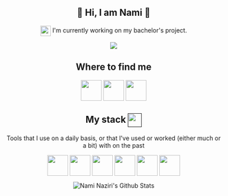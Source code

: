 
<h2 align="center">👋 Hi, I am Nami 👋</h2>

<p align="center"> <a href="https://github.com/NamiNaziri/Bachelor-s-Project" target="blank"><img align="center" src="https://user-images.githubusercontent.com/49837425/149067754-69838ab8-ddd7-4315-a592-d447828493e0.png" alt="" height="24" /></a> I'm currently working on my bachelor's project.</p>


<p align="center">
  <img src="https://i.imgur.com/ETQpUCP.gif">
</p>


<h2 align="center">Where to find me</h2>

<p align="center">
<a href="https://www.instagram.com/naminaziri/" target="blank"><img align="center" src="https://user-images.githubusercontent.com/49837425/149065238-ead8092f-8009-4cde-8f58-5e20b2e7c3d4.gif" alt="" height="48" /></a>
<a href="https://www.linkedin.com/in/nami-naziri-77a962185" target="blank"><img align="center" src="https://user-images.githubusercontent.com/49837425/149064817-76d9bcbf-cd6f-4a8e-a95c-73ec9d53e4a0.gif" alt="" height="48" /></a>
<a href="https://twitter.com/naminaziri" target="blank"><img align="center" src="https://user-images.githubusercontent.com/49837425/149064632-2e5341bf-129e-4961-b69b-62cc05e7fec4.gif" alt="" height="48" /></a>

<h2 align="center">My stack <a href="" target="blank"><img align="center" src="https://user-images.githubusercontent.com/49837425/149068012-e4fe7736-b841-461f-91c3-f5b23cf50a3e.png" alt="" height="32" /></a></h2>


<p align="center">Tools that I use on a daily basis, or that I've used or worked (either much or a bit) with on the past</p>

<p align="center">
<a href="https://www.unrealengine.com/" target="blank"><img align="center" src="https://user-images.githubusercontent.com/49837425/149066099-9261df08-2319-4e39-bea4-fe1f26c12760.png" alt="" height="48" /></a>
<a href="https://unity.com/" target="blank"><img align="center" src="https://user-images.githubusercontent.com/49837425/149066236-2c9a77b7-2105-4d2b-81fa-43e6d7040dba.png" alt="" height="48" /></a>
<a href="https://en.wikipedia.org/wiki/C%2B%2B" target="blank"><img align="center" src="https://user-images.githubusercontent.com/49837425/149066826-33418ce4-d7a1-4cea-8e7f-cb203c7f34da.png" alt="" height="48" /></a>
<a href="https://en.wikipedia.org/wiki/C_(programming_language)" target="blank"><img align="center" src="https://user-images.githubusercontent.com/49837425/149066612-0887095d-8148-4fa5-9464-acf1c55c2c1e.png" alt="" height="48" /></a>
<a href="https://www.python.org/" target="blank"><img align="center" src="https://user-images.githubusercontent.com/49837425/149066719-a70c222d-383d-4d8c-bd7c-c5111ac7bcb8.png" alt="" height="48" /></a>
<a href="https://en.wikipedia.org/wiki/C_Sharp_(programming_language)" target="blank"><img align="center" src="https://user-images.githubusercontent.com/49837425/149067547-0f4073c0-5dcf-4f7e-b481-60da14bcca25.png" alt="" height="48" /></a>    


  

 
 
 <p align='center'>
  <img align="center" src="https://github-readme-stats.vercel.app/api/top-langs/?username=NamiNaziri&layout=compact" alt="Nami Naziri's Github Stats">
</p>

  
<!--
**NamiNaziri/NamiNaziri** is a ✨ _special_ ✨ repository because its `README.md` (this file) appears on your GitHub profile.

Here are some ideas to get you started:

- 🔭 I’m currently working on ...
- 🌱 I’m currently learning ...
- 👯 I’m looking to collaborate on ...
- 🤔 I’m looking for help with ...
- 💬 Ask me about ...
- 📫 How to reach me: ...
- 😄 Pronouns: ...
- ⚡ Fun fact: ...
-->
